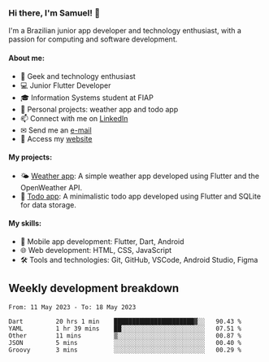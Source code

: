 ### Hi there, I'm Samuel! 👋

I'm a Brazilian junior app developer and technology enthusiast, with a passion for computing and software development.

#### About me:

- 🌟 Geek and technology enthusiast
- 💻 Junior Flutter Developer
- 🎓 Information Systems student at FIAP
- 🔭 Personal projects: weather app and todo app
- 📫 Connect with me on [LinkedIn](https://www.linkedin.com/in/samuel-s-marques/)
- ✉ Send me an [e-mail](mailto:samuel.s.marques@protonmail.com)
- 🔗 Access my [website](https://samuel-marques.me/)

#### My projects:

- 🌤️ [Weather app](https://github.com/samuel-s-marques/weather-app): A simple weather app developed using Flutter and the OpenWeather API.
- 📝 [Todo app](https://github.com/samuel-s-marques/todo-app): A minimalistic todo app developed using Flutter and SQLite for data storage.

#### My skills:

- 📱 Mobile app development: Flutter, Dart, Android
- 🌐 Web development: HTML, CSS, JavaScript
- 🛠️ Tools and technologies: Git, GitHub, VSCode, Android Studio, Figma

## Weekly development breakdown
<!--START_SECTION:waka-->

```text
From: 11 May 2023 - To: 18 May 2023

Dart         20 hrs 1 min    ██████████████████████▓░░   90.43 %
YAML         1 hr 39 mins    ██░░░░░░░░░░░░░░░░░░░░░░░   07.51 %
Other        11 mins         ▒░░░░░░░░░░░░░░░░░░░░░░░░   00.87 %
JSON         5 mins          ░░░░░░░░░░░░░░░░░░░░░░░░░   00.40 %
Groovy       3 mins          ░░░░░░░░░░░░░░░░░░░░░░░░░   00.29 %
```

<!--END_SECTION:waka-->
